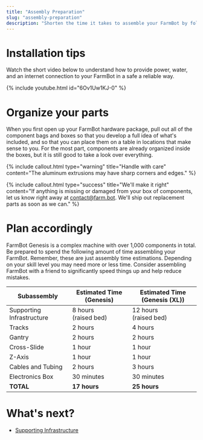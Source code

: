 ```yaml
---
title: "Assembly Preparation"
slug: "assembly-preparation"
description: "Shorten the time it takes to assemble your FarmBot by following these preliminary steps"
---
```


# Installation tips

Watch the short video below to understand how to provide power, water, and an internet connection to your FarmBot in a safe a reliable way.

{% include youtube.html id="6Ov1Uw1KJ-0" %}

# Organize your parts

When you first open up your FarmBot hardware package, pull out all of the component bags and boxes so that you develop a full idea of what's included, and so that you can place them on a table in locations that make sense to you. For the most part, components are already organized inside the boxes, but it is still good to take a look over everything.

{%
include callout.html
type="warning"
title="Handle with care"
content="The aluminum extrusions may have sharp corners and edges."
%}

{%
include callout.html
type="success"
title="We'll make it right"
content="If anything is missing or damaged from your box of components, let us know right away at [contact@farm.bot](mailto:contact@farm.bot). We'll ship out replacement parts as soon as we can."
%}

# Plan accordingly

FarmBot Genesis is a complex machine with over 1,000 components in total. Be prepared to spend the following amount of time assembling your FarmBot. Remember, these are just assembly time estimations. Depending on your skill level you may need more or less time. Consider assembling FarmBot with a friend to significantly speed things up and help reduce mistakes.

|Subassembly                   |Estimated Time (Genesis)      |Estimated Time (Genesis (XL))   |
|------------------------------|------------------------------|------------------------------|
|Supporting Infrastructure     |8 hours<br>(raised bed)       |12 hours<br>(raised bed)
|Tracks                        |2 hours                       |4 hours
|Gantry                        |2 hours                       |2 hours
|Cross-Slide                   |1 hour                        |1 hour
|Z-Axis                        |1 hour                        |1 hour
|Cables and Tubing             |2 hours                       |3 hours
|Electronics Box               |30 minutes                    |30 minutes
|**TOTAL**                     |**17 hours**                  |**25 hours**


# What's next?

 * [Supporting Infrastructure](../supporting-infrastructure.md)
